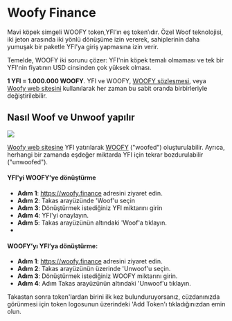 # Woofy Finance

Mavi köpek simgeli WOOFY token,YFI’ın eş token’ıdır.
Özel Woof teknolojisi, iki jeton arasında iki yönlü dönüşüme izin vererek, sahiplerinin daha yumuşak bir paketle YFI'ya giriş yapmasına izin verir.

Temelde, WOOFY iki sorunu çözer: YFI'nin köpek temalı olmaması ve tek bir YFI'nin fiyatının USD cinsinden çok yüksek olması.

**1 YFI = 1.000.000 WOOFY**. YFI ve WOOFY, [WOOFY sözleşmesi](https://etherscan.io/address/0xd0660cd418a64a1d44e9214ad8e459324d8157f1#code), veya [Woofy web sitesini](https://woofy.finance/) kullanılarak her zaman bu sabit oranda birbirleriyle değiştirilebilir.

## Nasıl Woof ve Unwoof yapılır

![](https://i.imgur.com/HqfCYZX.png)

[Woofy web sitesine](https://woofy.finance/) YFI yatırılarak [WOOFY](https://etherscan.io/address/0xd0660cd418a64a1d44e9214ad8e459324d8157f1) ("woofed") oluşturulabilir. Ayrıca, herhangi bir zamanda eşdeğer miktarda YFI için tekrar bozdurulabilir ("unwoofed").

#### YFI'yi WOOFY'ye dönüştürme

- **Adım 1**: https://woofy.finance adresini ziyaret edin.
- **Adım 2**: Takas arayüzünde 'Woof'u seçin 
- **Adım 3**: Dönüştürmek istediğiniz YFI miktarını girin 
- **Adım 4**: YFI'yi onaylayın.
- **Adım 5**: Takas arayüzünün altındaki 'Woof'a tıklayın.
- 
#### WOOFY’yı YFI’ya dönüştürme:

- **Adım 1**: https://woofy.finance adresini ziyaret edin.
- **Adım 2**: Takas arayüzünün üzerinde 'Unwoof'u seçin.
- **Adım 3**: Dönüştürmek istediğiniz WOOFY miktarını girin.
- **Adım 4**: Adım Takas arayüzünün altındaki 'Unwoof'u tıklayın.

Takastan sonra token'lardan birini ilk kez bulunduruyorsanız, cüzdanınızda görünmesi için token logosunun üzerindeki 'Add Token'ı tıkladığınızdan emin olun.
